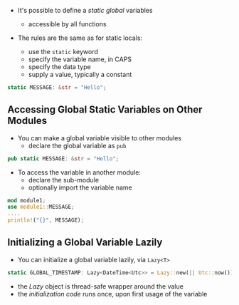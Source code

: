 - It's possible to define a *static global* variables
	- accessible by all functions

- The rules are the same as for static locals:
	- use the `static` keyword
	- specify the variable name, in CAPS
	- specify the data type
	- supply a value, typically a constant
```rust
static MESSAGE: &str = "Hello";
```

## Accessing Global Static Variables on Other Modules

- You can make a global variable visible to other modules 
	- declare the global variable as `pub`
```rust
pub static MESSAGE: &str = "Hello";
```
- To access the variable in another module:
	- declare the sub-module
	- optionally import the variable name
```rust
mod module1;
use module1::MESSAGE;
....
println!("{}", MESSAGE);
```

## Initializing a Global Variable Lazily

- You can initialize a global variable lazily, via `Lazy<T>`
``` rust
static GLOBAL_TIMESTAMP: Lazy<DateTime<Utc>> = Lazy::new(|| Utc::now());
```
- the *Lazy* object is thread-safe wrapper around the value
- the *initialization code* runs once, upon first usage of the variable